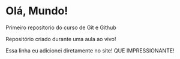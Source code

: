 # Olá, Mundo!
 Primeiro repositorio do curso de Git e Github

Repositório criado durante uma aula ao vivo!

Essa linha eu adicionei diretamente no site! QUE IMPRESSIONANTE!
